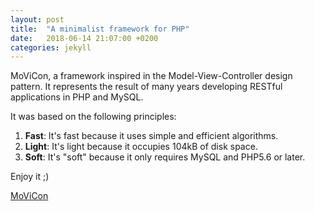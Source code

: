 ```yaml
---
layout: post
title:  "A minimalist framework for PHP"
date:   2018-06-14 21:07:00 +0200
categories: jekyll
---
```


MoViCon, a framework inspired in the Model-View-Controller design pattern. It represents the result of many years developing RESTful applications in PHP and MySQL.

It was based on the following principles:

  1. **Fast**: It's fast because it uses simple and efficient algorithms.
  2. **Light**: It's light because it occupies 104kB of disk space.
  3. **Soft**:  It's "soft" because it only requires MySQL and PHP5.6 or later.

Enjoy it ;)

[MoViCon](https://github.com/movicon)

